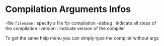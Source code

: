 # Compilation Arguments Infos

-file `filename` : specify a file for compilation
-debug : indicate all steps of the compilation
-version : indicate version of the compiler

To get the same help menu you can simply type the compiler without args
